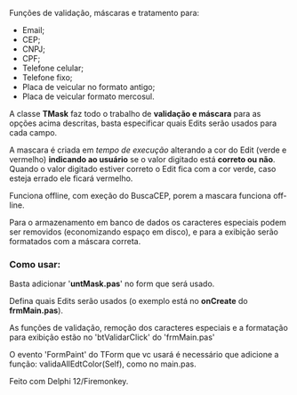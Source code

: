 Funções de validação, máscaras e tratamento para:

* Email;<br> 
* CEP;<br> 
* CNPJ;<br> 
* CPF;<br> 
* Telefone celular;<br> 
* Telefone fixo;<br> 
* Placa de veicular no formato antigo;<br> 
* Placa de veicular formato mercosul.<br> 

<p>A classe <b>TMask</b> faz todo o trabalho de <b>validação e máscara</b> para as opções acima descritas, basta especificar quais Edits serão usados para cada campo. </p>
<p>A mascara é criada em <i>tempo de execução</i> alterando a cor do Edit (verde e vermelho) <b>indicando ao usuário</b> se o valor digitado está <b>correto ou não</b>. Quando o valor digitado estiver correto o Edit fica com a cor verde, caso esteja errado ele ficará vermelho.</p>
<p>Funciona offline, com exeção do BuscaCEP, porem a mascara funciona off-line.</p>

<p>Para o armazenamento em banco de dados os caracteres especiais podem ser removidos (economizando espaço em disco), e para a exibição serão formatados com a máscara correta.</p>

<h3>Como usar:</h3>

Basta  adicionar '<b>untMask.pas</b>' no form que será usado.
<p>Defina quais Edits serão usados (o exemplo está no <b>onCreate</b> do <b>frmMain.pas</b>).</p>
<p>As funções de validação, remoção dos caracteres especiais e a formatação para exibição estão no 'btValidarClick' do 'frmMain.pas'</p>
<p>O evento 'FormPaint' do TForm que vc usará é necessário que adicione a função: validaAllEdtColor(Self), como no main.pas.</p>

<p>Feito com Delphi 12/Firemonkey.</p>
